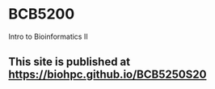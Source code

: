 # BCB5200
Intro to Bioinformatics II


## This site is published at https://biohpc.github.io/BCB5250S20
